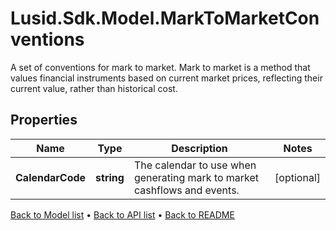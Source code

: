 # Lusid.Sdk.Model.MarkToMarketConventions
A set of conventions for mark to market. Mark to market is a method  that values financial instruments based on current market prices,  reflecting their current value, rather than historical cost.

## Properties

Name | Type | Description | Notes
------------ | ------------- | ------------- | -------------
**CalendarCode** | **string** | The calendar to use when generating mark to market cashflows and events. | [optional] 

[Back to Model list](../README.md#documentation-for-models) &#8226; [Back to API list](../README.md#documentation-for-api-endpoints) &#8226; [Back to README](../README.md)

